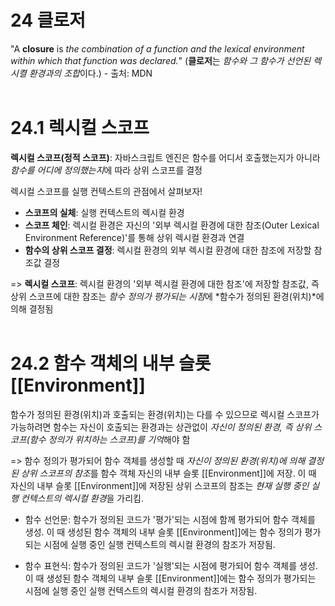 # 24 클로저

"A **closure** is _the combination of a function and the lexical environment within which that function was declared._" (**클로저**는 *함수와 그 함수가 선언된 렉시켤 환경과의 조합*이다.) - 출처: MDN
<br>
<br>
# 24.1 렉시컬 스코프

**렉시컬 스코프(정적 스코프)**: 자바스크립트 엔진은 함수를 어디서 호출했는지가 아니라 *함수를 어디에 정의했는지*에 따라 상위 스코프를 결정

렉시컬 스코프를 실행 컨텍스트의 관점에서 살펴보자!

- **스코프의 실체**: 실행 컨텍스트의 렉시컬 환경
- **스코프 체인**: 렉시컬 환경은 자신의 '외부 렉시컬 환경에 대한 참조(Outer Lexical Environment Reference)'를 통해 상위 렉시컬 환경과 연결
- **함수의 상위 스코프 결정**: 렉시컬 환경의 외부 렉시컬 환경에 대한 참조에 저장할 참조값 결정

=> **렉시컬 스코프**: 렉시컬 환경의 '외부 렉시컬 환경에 대한 참조'에 저장할 참조값, 즉 상위 스코프에 대한 참조는 *함수 정의가 평가되는 시점*에 *함수가 정의된 환경(위치)*에 의해 결정됨
<br>
<br>
# 24.2 함수 객체의 내부 슬롯 \[[Environment]]

함수가 정의된 환경(위치)과 호출되는 환경(위치)는 다를 수 있으므로 렉시컬 스코프가 가능하려면 함수는 자신이 호출되는 환경과는 상관없이 *자신이 정의된 환경, 즉 상위 스코프(함수 정의가 위치하는 스코프)를 기억*해야 함

=> 함수 정의가 평가되어 함수 객체를 생성할 때 *자신이 정의된 환경(위치)에 의해 결정된 상위 스코프의 참조*를 함수 객체 자신의 내부 슬롯 [\[Environment]]에 저장. 이 때 자신의 내부 슬롯 [\[Environment]]에 저장된 상위 스코프의 참조는 *현재 실행 중인 실행 컨텍스트의 렉시컬 환경*을 가리킴.

- 함수 선언문: 함수가 정의된 코드가 '평가'되는 시점에 함께 평가되어 함수 객체를 생성. 이 때 생성된 함수 객체의 내부 슬롯 [\[Environment]]에는 함수 정의가 평가되는 시점에 실행 중인 실행 컨텍스트의 렉시컬 환경의 참조가 저장됨.

- 함수 표현식: 함수가 정의된 코드가 '실행'되는 시점에 평가되어 함수 객체를 생성. 이 때 생성된 함수 객체의 내부 슬롯 [\[Environment]]에는 함수 정의가 평가되는 시점에 실행 중인 실행 컨텍스트의 렉시컬 환경의 참조가 저장됨.
